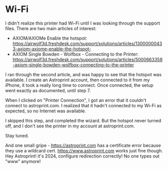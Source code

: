 # Wi-Fi

I didn't realize this printer had Wi-Fi until I was looking through the support files. There are two main articles of interest:

- AXIOM/AXIOMe Enable the hotspot: https://airwolf3d.freshdesk.com/support/solutions/articles/13000000433-axiom-axiome-enable-the-hotspot-
- AXIOM Single Bowden - Wolfbox - Connecting to the Printer: https://airwolf3d.freshdesk.com/support/solutions/articles/5000663358-axiom-single-bowden-wolfbox-connecting-to-the-printer

I ran through the second article, and was happy to see that the hotspot was available. I create an Astroprint account, then connected to it from my iPhone, it took a really long time to connect. Once connected, the setup went exactly as documented, until step 7.

When I clicked on "Printer Connection", I got an error that it couldn't connect to astroprint.com. I realized that it hadn't connected to my Wi-Fi as expected, so no Internet was available.

I skipped this step, and completed the wizard. But the hotspot never turned off, and I don't see the printer in my account at astroprint.com. 

Stay tuned.

And one small gripe - https://astroprint.com has a certificate error because they use a wildcard cert. https://www.astroprint.com works just fine though. Hey Astroprint! it's 2024, configure redirection correctly! No one types out "www" anymore!
